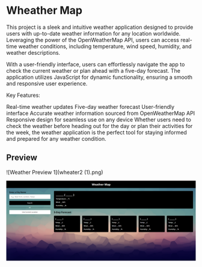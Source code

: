 # Wheather Map

This project is a sleek and intuitive weather application designed to provide users with up-to-date weather information for any location worldwide. Leveraging the power of the OpenWeatherMap API, users can access real-time weather conditions, including temperature, wind speed, humidity, and weather descriptions.

With a user-friendly interface, users can effortlessly navigate the app to check the current weather or plan ahead with a five-day forecast. The application utilizes JavaScript for dynamic functionality, ensuring a smooth and responsive user experience.

Key Features:

Real-time weather updates
Five-day weather forecast
User-friendly interface
Accurate weather information sourced from OpenWeatherMap API
Responsive design for seamless use on any device
Whether users need to check the weather before heading out for the day or plan their activities for the week, the weather application is the perfect tool for staying informed and prepared for any weather condition.

## Preview

![Weather Preview 1](wheater2 (1).png)

![Weather Preview 2](wheatermap.png)


